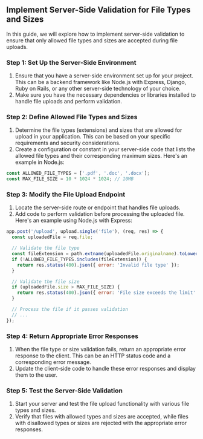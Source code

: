 
## Implement Server-Side Validation for File Types and Sizes

In this guide, we will explore how to implement server-side validation to ensure that only allowed file types and sizes are accepted during file uploads.

### Step 1: Set Up the Server-Side Environment

1. Ensure that you have a server-side environment set up for your project. This can be a backend framework like Node.js with Express, Django, Ruby on Rails, or any other server-side technology of your choice.
2. Make sure you have the necessary dependencies or libraries installed to handle file uploads and perform validation.

### Step 2: Define Allowed File Types and Sizes

1. Determine the file types (extensions) and sizes that are allowed for upload in your application. This can be based on your specific requirements and security considerations.
2. Create a configuration or constant in your server-side code that lists the allowed file types and their corresponding maximum sizes. Here's an example in Node.js:

```javascript
const ALLOWED_FILE_TYPES = ['.pdf', '.doc', '.docx'];
const MAX_FILE_SIZE = 10 * 1024 * 1024; // 10MB
```

### Step 3: Modify the File Upload Endpoint

1. Locate the server-side route or endpoint that handles file uploads.
2. Add code to perform validation before processing the uploaded file. Here's an example using Node.js with Express:

```javascript
app.post('/upload', upload.single('file'), (req, res) => {
  const uploadedFile = req.file;

  // Validate the file type
  const fileExtension = path.extname(uploadedFile.originalname).toLowerCase();
  if (!ALLOWED_FILE_TYPES.includes(fileExtension)) {
    return res.status(400).json({ error: 'Invalid file type' });
  }

  // Validate the file size
  if (uploadedFile.size > MAX_FILE_SIZE) {
    return res.status(400).json({ error: 'File size exceeds the limit' });
  }

  // Process the file if it passes validation
  // ...
});
```

### Step 4: Return Appropriate Error Responses

1. When the file type or size validation fails, return an appropriate error response to the client. This can be an HTTP status code and a corresponding error message.
2. Update the client-side code to handle these error responses and display them to the user.

### Step 5: Test the Server-Side Validation

1. Start your server and test the file upload functionality with various file types and sizes.
2. Verify that files with allowed types and sizes are accepted, while files with disallowed types or sizes are rejected with the appropriate error responses.

